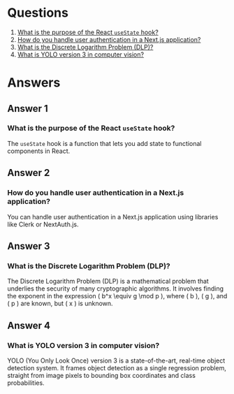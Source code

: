 # Questions

1. [What is the purpose of the React `useState` hook?](#answer1)
2. [How do you handle user authentication in a Next.js application?](#answer2)
3. [What is the Discrete Logarithm Problem (DLP)?](#answer3)
4. [What is YOLO version 3 in computer vision?](#answer4)

# Answers

## Answer 1
### What is the purpose of the React `useState` hook?
The `useState` hook is a function that lets you add state to functional components in React.

## Answer 2
### How do you handle user authentication in a Next.js application?
You can handle user authentication in a Next.js application using libraries like Clerk or NextAuth.js.

## Answer 3
### What is the Discrete Logarithm Problem (DLP)?
The Discrete Logarithm Problem (DLP) is a mathematical problem that underlies the security of many cryptographic algorithms. It involves finding the exponent in the expression \( b^x \equiv g \mod p \), where \( b \), \( g \), and \( p \) are known, but \( x \) is unknown.

## Answer 4
### What is YOLO version 3 in computer vision?
YOLO (You Only Look Once) version 3 is a state-of-the-art, real-time object detection system. It frames object detection as a single regression problem, straight from image pixels to bounding box coordinates and class probabilities.
